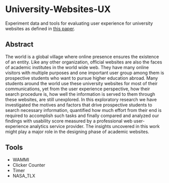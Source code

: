 # University-Websites-UX
Experiment data and tools for evaluating user experience for university websites as defined in [this paper](./ProjectPaper_UniversityWebsiteUX.pdf).

## Abstract
The world is a global village where online presence ensures
the existence of an entity. Like any other organization, official websites are also the faces of academic institutes in the
world wide web. They have many online visitors with multiple purposes and one important user group among them is
prospective students who want to pursue higher education
abroad. Many students around the world use these university
websites for most of their communications, yet from the user
experience perspective, how their search procedure is, how
well the information is served to them through these websites,
are still unexplored. In this exploratory research we have investigated the motives and factors that drive prospective students
to search necessary information, quantified how much effort
from their end is required to accomplish such tasks and finally
compared and analyzed our findings with usability score measured by a professional web user-experience analytics service
provider. The insights uncovered in this work might play a
major role in the designing phase of academic websites.

## Tools

- WAMMI
- Clicker Counter
- Timer
- NASA_TLX

